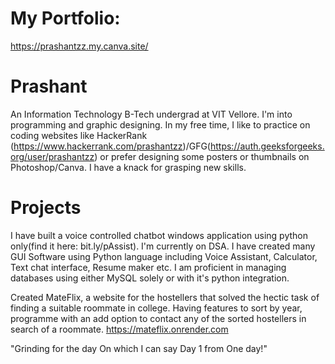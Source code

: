 # My Portfolio: 
https://prashantzz.my.canva.site/

# Prashant
An Information Technology B-Tech undergrad at VIT Vellore.
I'm into programming and graphic designing. In my free time, I like to practice on coding websites like  HackerRank (https://www.hackerrank.com/prashantzz)/GFG(https://auth.geeksforgeeks.org/user/prashantzz) or prefer designing some posters or thumbnails on Photoshop/Canva. I have a knack for grasping new skills. 

# Projects
I have built a voice controlled chatbot windows application using python only(find it here: bit.ly/pAssist). 
I'm currently on DSA.
I have created many GUI Software using Python language including Voice Assistant, Calculator, Text chat interface, Resume maker etc. I am proficient in managing databases using either MySQL solely or with it's python integration.

Created MateFlix, a website for the hostellers that solved the hectic task of finding a suitable roommate in college.
Having features to sort by year, programme with an add option to contact any of the sorted hostellers in search of a roommate.
https://mateflix.onrender.com

"Grinding for the day
  On which I can say
  Day 1 from One day!"
  
<!---
Prashant2003/Prashant2003 is a ✨ special ✨ repository because its `README.md` (this file) appears on your GitHub profile.
You can click the Preview link to take a look at your changes.
--->
